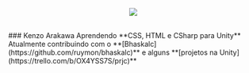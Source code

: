 <p align="center">
  <img src="https://i.imgur.com/9SGBXeS.png">
</p>
<br>
### Kenzo Arakawa
Aprendendo **CSS, HTML e CSharp para Unity**<br>
Atualmente contribuindo com o **[Bhaskalc](https://github.com/ruymon/bhaskalc)** e alguns **[projetos na Unity](https://trello.com/b/OX4YSS7S/prjc)**
